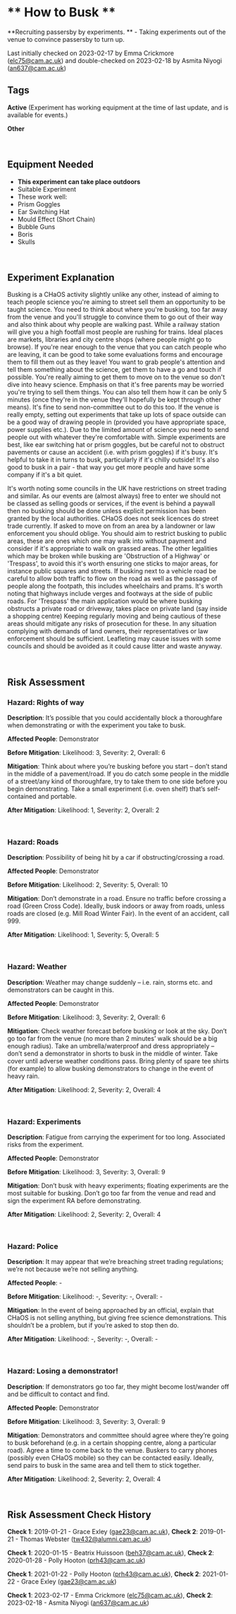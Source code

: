 # ** How to Busk **

**Recruiting passersby by experiments. ** - Taking experiments out of the venue to convince passersby to turn up. 

Last initially checked on 2023-02-17 by Emma Crickmore (elc75@cam.ac.uk) and double-checked on 2023-02-18 by Asmita Niyogi (an637@cam.ac.uk)

## Tags
<!--- Start Tags (DO NOT REMOVE THIS COMMENT) --->


**Active** (Experiment has working equipment at the time of last update, and is available for events.)

**Other**

<!--- End Tags (DO NOT REMOVE THIS COMMENT) --->

<br/>

## Equipment Needed 
- **This experiment can take place outdoors**
- Suitable Experiment
- These work well:
- Prism Goggles
- Ear Switching Hat
- Mould Effect (Short Chain)
- Bubble Guns
- Boris
- Skulls

<br/>

## Experiment Explanation 

Busking is a CHaOS activity slightly unlike any other, instead of aiming to teach people science you're aiming to street sell them an opportunity to be taught science.
You need to think about where you're busking, too far away from the venue and you'll struggle to convince them to go out of their way and also think about why people are walking past. While a railway station will give you a high footfall most people are rushing for trains. Ideal places are markets, libraries and city centre shops (where people might go to browse). If you're near enough to the venue that you can catch people who are leaving, it can be good to take some evaluations forms and encourage them to fill them out as they leave!
You want to grab people's attention and tell them something about the science, get them to have a go and touch if possible. You're really aiming to get them to move on to the venue so don't dive into heavy science. Emphasis on that it's free parents may be worried you're trying to sell them things. You can also tell them how it can be only 5 minutes (once they're in the venue they'll hopefully be kept through other means).
It's fine to send non-committee out to do this too. If the venue is really empty, setting out experiments that take up lots of space outside can be a good way of drawing people in (provided you have appropriate space, power supplies etc.). 
Due to the limited amount of science you need to send people out with whatever they're comfortable with. Simple experiments are best, like ear switching hat or prism goggles, but be careful not to obstruct pavements or cause an accident (i.e. with prism goggles) if it's busy. It's helpful to take it in turns to busk, particularly if it's chilly outside! It's also good to busk in a pair - that way you get more people and have some company if it's a bit quiet.

It's worth noting some councils in the UK have restrictions on street trading and similar. As our events are (almost always) free to enter we should not be classed as selling goods or services, if the event is behind a paywall then no busking should be done unless explicit permission has been granted by the local authorities. CHaOS does not seek licences do street trade currently. If asked to move on from an area by a landowner or law enforcement you should oblige. You should aim to restrict busking to public areas, these are ones which one may walk into without payment and consider if it's appropriate to walk on grassed areas. The other legalities which may be broken while busking are 'Obstruction of a Highway' or 'Trespass', to avoid this it's worth ensuring one sticks to major areas, for instance public squares and streets. If busking next to a vehicle road be careful to allow both traffic to flow on the road as well as the passage of people along the footpath, this includes wheelchairs and prams. It's worth noting that highways include verges and footways at the side of public roads. For 'Trespass' the main application would be where busking obstructs a private road or driveway, takes place on private land (say inside a shopping centre) Keeping regularly moving and being cautious of these areas should mitigate any risks of prosecution for these. In any situation complying with demands of land owners, their representatives or law enforcement should be sufficient. Leafleting may cause issues with some councils and should be avoided as it could cause litter and waste anyway. 

<br/>

## Risk Assessment

### **Hazard**: Rights of way

**Description**: It’s possible that you could accidentally block a thoroughfare when demonstrating or with the experiment you take to busk.

**Affected People**: Demonstrator

**Before Mitigation**: Likelihood: 3, Severity: 2, Overall: 6

**Mitigation**: Think about where you’re busking before you start – don’t stand in the middle of a pavement/road. If you do catch some people in the middle of a street/any kind of thoroughfare, try to take them to one side before you begin demonstrating. Take a small experiment (i.e. oven shelf) that’s self-contained and portable.

**After Mitigation**: Likelihood: 1, Severity: 2, Overall: 2

<br/>

### **Hazard**: Roads

**Description**: Possibility of being hit by a car if obstructing/crossing a road.

**Affected People**: Demonstrator

**Before Mitigation**: Likelihood: 2, Severity: 5, Overall: 10

**Mitigation**: Don’t demonstrate in a road. Ensure no traffic before crossing a road (Green Cross Code). Ideally, busk indoors or away from roads, unless roads are closed (e.g. Mill Road Winter Fair). In the event of an accident, call 999.

**After Mitigation**: Likelihood: 1, Severity: 5, Overall: 5

<br/>

### **Hazard**: Weather

**Description**: Weather may change suddenly – i.e. rain, storms etc. and demonstrators can be caught in this.

**Affected People**: Demonstrator

**Before Mitigation**: Likelihood: 3, Severity: 2, Overall: 6

**Mitigation**: Check weather forecast before busking or look at the sky. Don’t go too far from the venue (no more than 2 minutes’ walk should be a big enough radius). Take an umbrella/waterproof and dress appropriately – don’t send a demonstrator in shorts to busk in the middle of winter. Take cover until adverse weather conditions pass. Bring plenty of spare tee shirts (for example) to allow busking demonstrators to change in the event of heavy rain.

**After Mitigation**: Likelihood: 2, Severity: 2, Overall: 4

<br/>

### **Hazard**: Experiments

**Description**: Fatigue from carrying the experiment for too long. Associated risks from the experiment.

**Affected People**: Demonstrator

**Before Mitigation**: Likelihood: 3, Severity: 3, Overall: 9

**Mitigation**: Don’t busk with heavy experiments; floating experiments are the most suitable for busking. Don’t go too far from the venue and read and sign the experiment RA before demonstrating.

**After Mitigation**: Likelihood: 2, Severity: 2, Overall: 4

<br/>

### **Hazard**: Police

**Description**: It may appear that we’re breaching street trading regulations; we’re not because we’re not selling anything.

**Affected People**: -

**Before Mitigation**: Likelihood: -, Severity: -, Overall: -

**Mitigation**: In the event of being approached by an official, explain that CHaOS is not selling anything, but giving free science demonstrations. This shouldn’t be a problem, but if you’re asked to stop then do.

**After Mitigation**: Likelihood: -, Severity: -, Overall: -

<br/>

### **Hazard**: Losing a demonstrator!

**Description**: If demonstrators go too far, they might become lost/wander off and be difficult to contact and find.

**Affected People**: Demonstrator

**Before Mitigation**: Likelihood: 3, Severity: 3, Overall: 9

**Mitigation**: Demonstrators and committee should agree where they’re going to busk beforehand (e.g. in a certain shopping centre, along a particular road). Agree a time to come back to the venue. Buskers to carry phones (possibly even CHaOS mobile) so they can be contacted easily. Ideally, send pairs to busk in the same area and tell them to stick together.

**After Mitigation**: Likelihood: 2, Severity: 2, Overall: 4

<br/>

## Risk Assessment Check History 

**Check 1**: 2019-01-21 - Grace Exley (gae23@cam.ac.uk), **Check 2**: 2019-01-21 - Thomas Webster (tw432@alumni.cam.ac.uk)

**Check 1**: 2020-01-15 - Beatrix Huissoon (beh37@cam.ac.uk), **Check 2**: 2020-01-28 - Polly Hooton (prh43@cam.ac.uk)

**Check 1**: 2021-01-22 - Polly Hooton (prh43@cam.ac.uk), **Check 2**: 2021-01-22 - Grace Exley (gae23@cam.ac.uk)

**Check 1**: 2023-02-17 - Emma Crickmore (elc75@cam.ac.uk), **Check 2**: 2023-02-18 - Asmita Niyogi (an637@cam.ac.uk)

